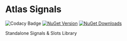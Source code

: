 # Atlas Signals
![Codacy Badge](https://img.shields.io/codacy/grade/e8f0693196e94ba0beff10975d242db2?color=0077CC&label=Codacy%20Quality&style=plastic)
[![NuGet Version](https://img.shields.io/nuget/v/Atlas.Signals?color=0077CC&label=NuGet%20Version&style=plastic)](https://www.nuget.org/packages/Atlas.Signals/)
[![NuGet Downloads](https://img.shields.io/nuget/dt/Atlas.Signals?color=0077CC&label=NuGet%20Downloads&style=plastic)](https://www.nuget.org/packages/Atlas.Signals/)

Standalone Signals &amp; Slots Library
